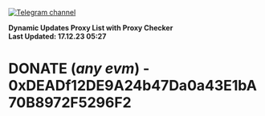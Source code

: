 [![Telegram channel](https://img.shields.io/endpoint?url=https://runkit.io/damiankrawczyk/telegram-badge/branches/master?url=https://t.me/n4z4v0d)](https://t.me/n4z4v0d) 

**Dynamic Updates Proxy List with Proxy Checker**  
**Last Updated: 17.12.23 05:27**

# DONATE (_any evm_) - 0xDEADf12DE9A24b47Da0a43E1bA70B8972F5296F2
